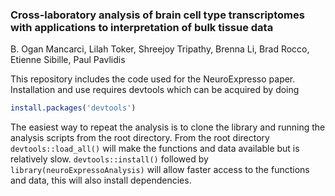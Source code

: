 ### Cross-laboratory analysis of brain cell type transcriptomes with applications to interpretation of bulk tissue data


B. Ogan Mancarci, Lilah Toker, Shreejoy Tripathy, Brenna Li, Brad Rocco, Etienne Sibille, Paul Pavlidis

This repository includes the code used for the NeuroExpresso paper. Installation and use requires devtools which can be acquired by doing

```r
install.packages('devtools')
```

The easiest way to repeat the analysis is to clone the library and running the analysis scripts from the root directory. From the root directory `devtools::load_all()` will make the functions and data available but is relatively slow. `devtools::install()` followed by `library(neuroExpressoAnalysis)` will allow faster access to the functions and data, this will also install dependencies.


